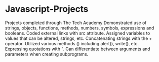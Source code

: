 # Javascript-Projects
Projects completed through The Tech Academy
Demonstrated use of strings, objects, functions, methods, numbers, symbols, expressions and booleans.
Coded external links with src attribute.
Assigned variables to values that can be altered, strings, etc.
Concatenating strings with the + operator.
Utilized various methods () including alert(), write(), etc.
Expressing quotations with \".
Can differentiate between arguments and parameters when creating subprograms.